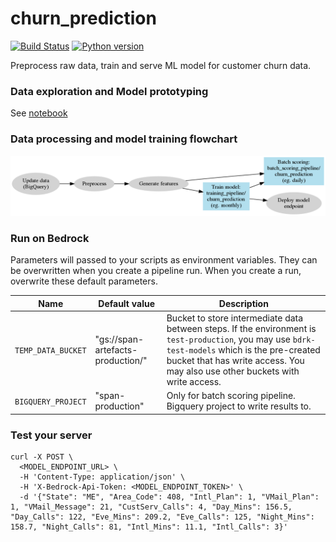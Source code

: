 # churn_prediction
[![Build Status](https://travis-ci.com/basisai/churn_prediction.svg?branch=master)](https://travis-ci.com/basisai/churn_prediction)
[![Python version](https://img.shields.io/badge/python-3.7-blue.svg)](https://shields.io/)

Preprocess raw data, train and serve ML model for customer churn data.

### Data exploration and Model prototyping
See [notebook](./doc/churn_prediction.ipynb)

### Data processing and model training flowchart
![flowchart](./doc/flow.png)

### Run on Bedrock
Parameters will passed to your scripts as environment variables. They can be overwritten when you create a pipeline run. When you create a run, overwrite these default parameters.

Name | Default value | Description
--- | --- | ---
`TEMP_DATA_BUCKET` | "gs://span-artefacts-production/" | Bucket to store intermediate data between steps. If the environment is `test-production`, you may use `bdrk-test-models` which is the pre-created bucket that has write access. You may also use other buckets with write access.
`BIGQUERY_PROJECT` | "span-production" | Only for batch scoring pipeline. Bigquery project to write results to.

### Test your server
```
curl -X POST \
  <MODEL_ENDPOINT_URL> \
  -H 'Content-Type: application/json' \
  -H 'X-Bedrock-Api-Token: <MODEL_ENDPOINT_TOKEN>' \
  -d '{"State": "ME", "Area_Code": 408, "Intl_Plan": 1, "VMail_Plan": 1, "VMail_Message": 21, "CustServ_Calls": 4, "Day_Mins": 156.5, "Day_Calls": 122, "Eve_Mins": 209.2, "Eve_Calls": 125, "Night_Mins": 158.7, "Night_Calls": 81, "Intl_Mins": 11.1, "Intl_Calls": 3}'
```
